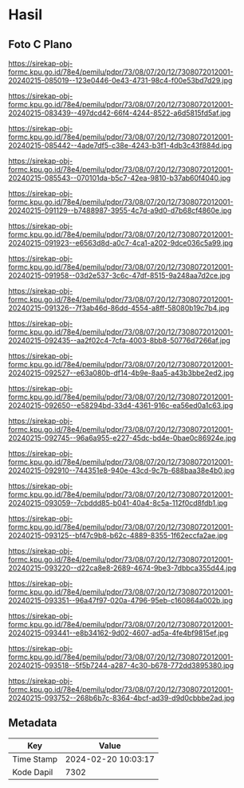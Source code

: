 # Hasil

## Foto C Plano

https://sirekap-obj-formc.kpu.go.id/78e4/pemilu/pdpr/73/08/07/20/12/7308072012001-20240215-085019--123e0446-0e43-4731-98c4-f00e53bd7d29.jpg

https://sirekap-obj-formc.kpu.go.id/78e4/pemilu/pdpr/73/08/07/20/12/7308072012001-20240215-083439--497dcd42-66f4-4244-8522-a6d5815fd5af.jpg

https://sirekap-obj-formc.kpu.go.id/78e4/pemilu/pdpr/73/08/07/20/12/7308072012001-20240215-085442--4ade7df5-c38e-4243-b3f1-4db3c43f884d.jpg

https://sirekap-obj-formc.kpu.go.id/78e4/pemilu/pdpr/73/08/07/20/12/7308072012001-20240215-085543--070101da-b5c7-42ea-9810-b37ab60f4040.jpg

https://sirekap-obj-formc.kpu.go.id/78e4/pemilu/pdpr/73/08/07/20/12/7308072012001-20240215-091129--b7488987-3955-4c7d-a9d0-d7b68cf4860e.jpg

https://sirekap-obj-formc.kpu.go.id/78e4/pemilu/pdpr/73/08/07/20/12/7308072012001-20240215-091923--e6563d8d-a0c7-4ca1-a202-9dce036c5a99.jpg

https://sirekap-obj-formc.kpu.go.id/78e4/pemilu/pdpr/73/08/07/20/12/7308072012001-20240215-091958--03d2e537-3c6c-47df-8515-9a248aa7d2ce.jpg

https://sirekap-obj-formc.kpu.go.id/78e4/pemilu/pdpr/73/08/07/20/12/7308072012001-20240215-091326--7f3ab46d-86dd-4554-a8ff-58080b19c7b4.jpg

https://sirekap-obj-formc.kpu.go.id/78e4/pemilu/pdpr/73/08/07/20/12/7308072012001-20240215-092435--aa2f02c4-7cfa-4003-8bb8-50776d7266af.jpg

https://sirekap-obj-formc.kpu.go.id/78e4/pemilu/pdpr/73/08/07/20/12/7308072012001-20240215-092527--e63a080b-df14-4b9e-8aa5-a43b3bbe2ed2.jpg

https://sirekap-obj-formc.kpu.go.id/78e4/pemilu/pdpr/73/08/07/20/12/7308072012001-20240215-092650--e58294bd-33d4-4361-916c-ea56ed0a1c63.jpg

https://sirekap-obj-formc.kpu.go.id/78e4/pemilu/pdpr/73/08/07/20/12/7308072012001-20240215-092745--96a6a955-e227-45dc-bd4e-0bae0c86924e.jpg

https://sirekap-obj-formc.kpu.go.id/78e4/pemilu/pdpr/73/08/07/20/12/7308072012001-20240215-092910--744351e8-940e-43cd-9c7b-688baa38e4b0.jpg

https://sirekap-obj-formc.kpu.go.id/78e4/pemilu/pdpr/73/08/07/20/12/7308072012001-20240215-093059--7cbddd85-b041-40a4-8c5a-112f0cd8fdb1.jpg

https://sirekap-obj-formc.kpu.go.id/78e4/pemilu/pdpr/73/08/07/20/12/7308072012001-20240215-093125--bf47c9b8-b62c-4889-8355-1f62eccfa2ae.jpg

https://sirekap-obj-formc.kpu.go.id/78e4/pemilu/pdpr/73/08/07/20/12/7308072012001-20240215-093220--d22ca8e8-2689-4674-9be3-7dbbca355d44.jpg

https://sirekap-obj-formc.kpu.go.id/78e4/pemilu/pdpr/73/08/07/20/12/7308072012001-20240215-093351--96a47f97-020a-4796-95eb-c160864a002b.jpg

https://sirekap-obj-formc.kpu.go.id/78e4/pemilu/pdpr/73/08/07/20/12/7308072012001-20240215-093441--e8b34162-9d02-4607-ad5a-4fe4bf9815ef.jpg

https://sirekap-obj-formc.kpu.go.id/78e4/pemilu/pdpr/73/08/07/20/12/7308072012001-20240215-093518--5f5b7244-a287-4c30-b678-772dd3895380.jpg

https://sirekap-obj-formc.kpu.go.id/78e4/pemilu/pdpr/73/08/07/20/12/7308072012001-20240215-093752--268b6b7c-8364-4bcf-ad39-d9d0cbbbe2ad.jpg


## Metadata

| Key        | Value               |
| ---------- | ------------------- |
| Time Stamp | 2024-02-20 10:03:17 |
| Kode Dapil | 7302                |



